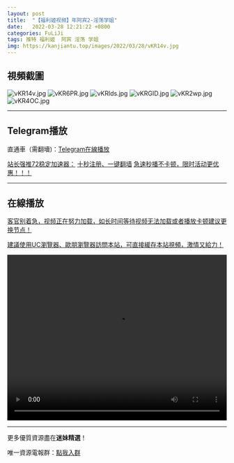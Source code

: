 ```yaml
---
layout: post
title:  "【福利姬视频】年阿宾2-淫荡学姐"
date:   2022-03-28 12:21:22 +0800
categories: FuLiJi
tags: 推特 福利姬  阿宾 淫荡 学姐
img: https://kanjiantu.top/images/2022/03/28/vKR14v.jpg
---
```



## 視頻截圖

![vKR14v.jpg](https://kanjiantu.top/images/2022/03/28/vKR14v.jpg)
![vKR6PR.jpg](https://kanjiantu.top/images/2022/03/28/vKR6PR.jpg)
![vKRlds.jpg](https://kanjiantu.top/images/2022/03/28/vKRlds.jpg)
![vKRGID.jpg](https://kanjiantu.top/images/2022/03/28/vKRGID.jpg)
![vKR2wp.jpg](https://kanjiantu.top/images/2022/03/28/vKR2wp.jpg)
![vKR4OC.jpg](https://kanjiantu.top/images/2022/03/28/vKR4OC.jpg)

* * *
## Telegram播放

直通車（需翻墻)：[Telegram在線播放](https://t.me/mimeijingxuan/260)

<u>站长强推72稳定加速器：</u> [十秒注册、一键翻墙](https://www.mimei.blog/skip/vpn.html)
<u>急速秒播不卡顿，限时活动更优惠！！！</u>
* * *
## 在線播放
<u>客官别着急，视频正在努力加载，如长时间等待视频无法加载或者播放卡顿建议更换节点！</u>

<u>建議使用UC瀏覽器、歐朋瀏覽器訪問本站，可直接緩存本站視頻，激情又給力！</u>
<center><video src="https://cdn.publer.io/uploads/videos/6247da59db2797343b249e05/564e980d0093a2b705268dfffe24c031.mp4" width="100%" height="380px" controls="controls"></video></center>


* * *
更多優質資源盡在**迷妹精選**！

唯一資源電報群：[點我入群](https://t.me/mimeijingxuan)


